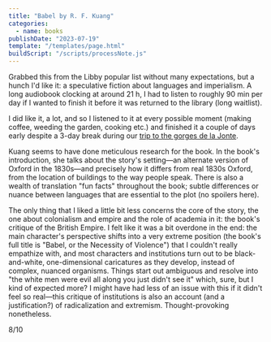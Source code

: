 ```yaml
---
title: "Babel by R. F. Kuang"
categories:
  - name: books
publishDate: "2023-07-19"
template: "/templates/page.html"
buildScript: "/scripts/processNote.js"
---
```


Grabbed this from the Libby popular list without many expectations, but a hunch I'd like it: a speculative fiction about languages and imperialism. A long audiobook clocking at around 21 h, I had to listen to roughly 90 min per day if I wanted to finish it before it was returned to the library (long waitlist).

I did like it, a lot, and so I listened to it at every possible moment (making coffee, weeding the garden, cooking etc.) and finished it a couple of days early despite a 3-day break during our [trip to the gorges de la Jonte](/notes/weeknote-17-two-long-summer-weeks/).

Kuang seems to have done meticulous research for the book. In the book's introduction, she talks about the story's setting—an alternate version of Oxford in the 1830s—and precisely how it differs from real 1830s Oxford, from the location of buildings to the way people speak. There is also a wealth of translation "fun facts" throughout the book; subtle differences or nuance between languages that are essential to the plot (no spoilers here).

The only thing that I liked a little bit less concerns the core of the story, the one about colonialism and empire and the role of academia in it: the book's critique of the British Empire. I felt like it was a bit overdone in the end: the main character's perspective shifts into a very extreme position (the book's full title is "Babel, or the Necessity of Violence") that I couldn't really empathize with, and most characters and institutions turn out to be black-and-white, one-dimensional caricatures as they develop, instead of complex, nuanced organisms. Things start out ambiguous and resolve into "the white men were evil all along you just didn't see it" which, sure, but I kind of expected more? I might have had less of an issue with this if it didn't feel so real—this critique of institutions is also an account (and a justification?) of radicalization and extremism. Thought-provoking nonetheless.

8/10
